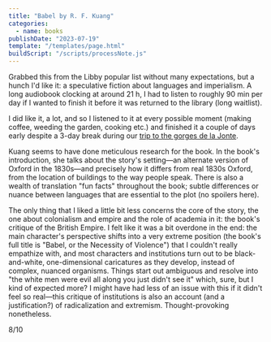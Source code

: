 ```yaml
---
title: "Babel by R. F. Kuang"
categories:
  - name: books
publishDate: "2023-07-19"
template: "/templates/page.html"
buildScript: "/scripts/processNote.js"
---
```


Grabbed this from the Libby popular list without many expectations, but a hunch I'd like it: a speculative fiction about languages and imperialism. A long audiobook clocking at around 21 h, I had to listen to roughly 90 min per day if I wanted to finish it before it was returned to the library (long waitlist).

I did like it, a lot, and so I listened to it at every possible moment (making coffee, weeding the garden, cooking etc.) and finished it a couple of days early despite a 3-day break during our [trip to the gorges de la Jonte](/notes/weeknote-17-two-long-summer-weeks/).

Kuang seems to have done meticulous research for the book. In the book's introduction, she talks about the story's setting—an alternate version of Oxford in the 1830s—and precisely how it differs from real 1830s Oxford, from the location of buildings to the way people speak. There is also a wealth of translation "fun facts" throughout the book; subtle differences or nuance between languages that are essential to the plot (no spoilers here).

The only thing that I liked a little bit less concerns the core of the story, the one about colonialism and empire and the role of academia in it: the book's critique of the British Empire. I felt like it was a bit overdone in the end: the main character's perspective shifts into a very extreme position (the book's full title is "Babel, or the Necessity of Violence") that I couldn't really empathize with, and most characters and institutions turn out to be black-and-white, one-dimensional caricatures as they develop, instead of complex, nuanced organisms. Things start out ambiguous and resolve into "the white men were evil all along you just didn't see it" which, sure, but I kind of expected more? I might have had less of an issue with this if it didn't feel so real—this critique of institutions is also an account (and a justification?) of radicalization and extremism. Thought-provoking nonetheless.

8/10
